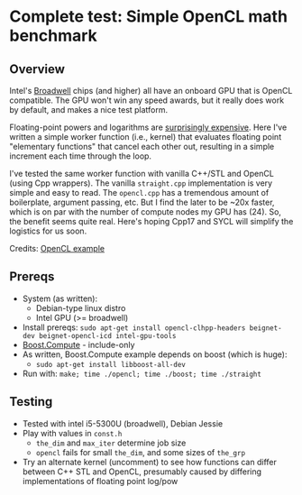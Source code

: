 # Complete test: Simple OpenCL math benchmark

## Overview
Intel's [Broadwell](https://en.wikipedia.org/wiki/Broadwell_%28microarchitecture%29) chips (and higher) all have an onboard GPU that is OpenCL compatible.  The GPU won't win any speed awards, but it really does work by default, and makes a nice test platform.

Floating-point powers and logarithms are [surprisingly expensive](https://en.wikipedia.org/wiki/Computational_complexity_of_mathematical_operations). Here I've written a simple worker function (i.e., kernel) that evaluates floating point "elementary functions" that cancel each other out, resulting in a simple increment each time through the loop. 

I've tested the same worker function with vanilla C++/STL and OpenCL (using Cpp wrappers). The vanilla `straight.cpp` implementation is very simple and easy to read.  The `opencl.cpp` has a tremendous amount of boilerplate, argument passing, etc.  But I find the later to be ~20x faster, which is on par with the number of compute nodes my GPU has (24). So, the benefit seems quite real. Here's hoping Cpp17 and SYCL will simplify the logistics for us soon.

Credits: [OpenCL example](http://simpleopencl.blogspot.com/2013/06/tutorial-simple-start-with-opencl-and-c.html)

## Prereqs
* System (as written): 
  * Debian-type linux distro
  * Intel GPU (>= broadwell)
* Install prereqs: `sudo apt-get install opencl-clhpp-headers beignet-dev beignet-opencl-icd intel-gpu-tools`
* [Boost.Compute](http://boostorg.github.io/compute) - include-only
* As written, Boost.Compute example depends on boost (which is huge):
  * `sudo apt-get install libboost-all-dev`
* Run with: `make; time ./opencl; time ./boost; time ./straight`

## Testing
* Tested with intel i5-5300U (broadwell), Debian Jessie
* Play with values in `const.h`
  * `the_dim` and `max_iter` determine job size
  * `opencl` fails for small `the_dim`, and some sizes of `the_grp`
* Try an alternate kernel (uncomment) to see how functions can differ between C++ STL and OpenCL, presumably caused by differing implementations of floating point log/pow 
